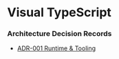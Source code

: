 # Visual TypeScript

### Architecture Decision Records
- [ADR-001 Runtime & Tooling](docs/architecture-decision-records/ADR-001-runtime-and-tooling.md)
